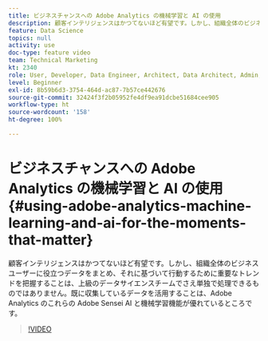 ```yaml
---
title: ビジネスチャンスへの Adobe Analytics の機械学習と AI の使用
description: 顧客インテリジェンスはかつてないほど有望です。しかし、組織全体のビジネスユーザーに役立つデータをまとめ、それに基づいて行動するために重要なトレンドを把握することは、上級のデータサイエンスチームでさえ単独で処理できるものではありません。既に収集しているデータを活用することは、Adobe Analytics のこれらの Adobe Sensei AI と機械学習機能が優れているところです。
feature: Data Science
topics: null
activity: use
doc-type: feature video
team: Technical Marketing
kt: 2340
role: User, Developer, Data Engineer, Architect, Data Architect, Admin, Leader
level: Beginner
exl-id: 8b59b6d3-3754-464d-ac87-7b57ce442676
source-git-commit: 32424f3f2b05952fe4df9ea91dcbe51684cee905
workflow-type: ht
source-wordcount: '158'
ht-degree: 100%

---
```


# ビジネスチャンスへの Adobe Analytics の機械学習と AI の使用 {#using-adobe-analytics-machine-learning-and-ai-for-the-moments-that-matter}

顧客インテリジェンスはかつてないほど有望です。しかし、組織全体のビジネスユーザーに役立つデータをまとめ、それに基づいて行動するために重要なトレンドを把握することは、上級のデータサイエンスチームでさえ単独で処理できるものではありません。既に収集しているデータを活用することは、Adobe Analytics のこれらの Adobe Sensei AI と機械学習機能が優れているところです。

>[!VIDEO](https://video.tv.adobe.com/v/25837/?quality=12)
